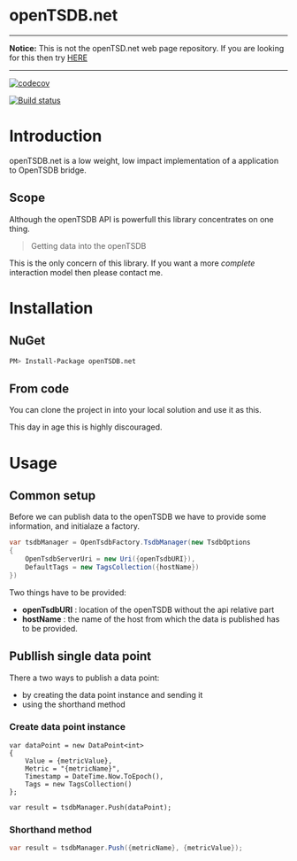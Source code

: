 # openTSDB.net

* * *

**Notice:** This is not the openTSD.net web page repository. If you are looking for this then try [HERE](https://github.com/OpenTSDB/opentsdb.net)

* * *

[![codecov](https://codecov.io/gh/dejanfajfar/openTSDB.net/branch/master/graph/badge.svg)](https://codecov.io/gh/dejanfajfar/openTSDB.net)


[![Build status](https://ci.appveyor.com/api/projects/status/pjcln0nojvv3lapp?svg=true)](https://ci.appveyor.com/project/dejanfajfar/opentsdb-net)

# Introduction

openTSDB.net is a low weight, low impact implementation of a application to OpenTSDB bridge.

## Scope

Although the openTSDB API is powerfull this library concentrates on one thing. 

> Getting data into the openTSDB 

This is the only concern of this library. If you want a more _complete_ interaction model then please contact me.

# Installation

## NuGet

```bash
PM> Install-Package openTSDB.net
```

## From code

You can clone the project in into your local solution and use it as this. 

This day in age this is highly discouraged. 

# Usage

## Common setup

Before we can publish data to the openTSDB we have to provide some information, and initialaze a factory.

```csharp
var tsdbManager = OpenTsdbFactory.TsdbManager(new TsdbOptions
{
    OpenTsdbServerUri = new Uri({openTsdbURI}),
    DefaultTags = new TagsCollection({hostName})
})
```

Two things have to be provided:
* __openTsdbURI__ : location of the openTSDB without the api relative part
* __hostName__ : the name of the host from which the data is published has to be provided.

## Publlish single data point 

There a two ways to publish a data point:
* by creating the data point instance and sending it
* using the shorthand method

### Create data point instance

```cshap
var dataPoint = new DataPoint<int>
{
    Value = {metricValue},
    Metric = "{metricName}",
    Timestamp = DateTime.Now.ToEpoch(),
    Tags = new TagsCollection()
};

var result = tsdbManager.Push(dataPoint);
```

### Shorthand method

```csharp
var result = tsdbManager.Push({metricName}, {metricValue});
```
